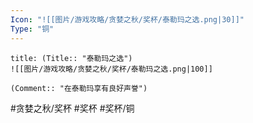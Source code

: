 ```yaml
---
Icon: "![[图片/游戏攻略/贪婪之秋/奖杯/泰勒玛之选.png|30]]"
Type: "铜"
---
```

```ad-common-bronze-trophy
title: (Title:: "泰勒玛之选")
![[图片/游戏攻略/贪婪之秋/奖杯/泰勒玛之选.png|100]]

(Comment:: "在泰勒玛享有良好声誉")
```

#贪婪之秋/奖杯 #奖杯 #奖杯/铜
